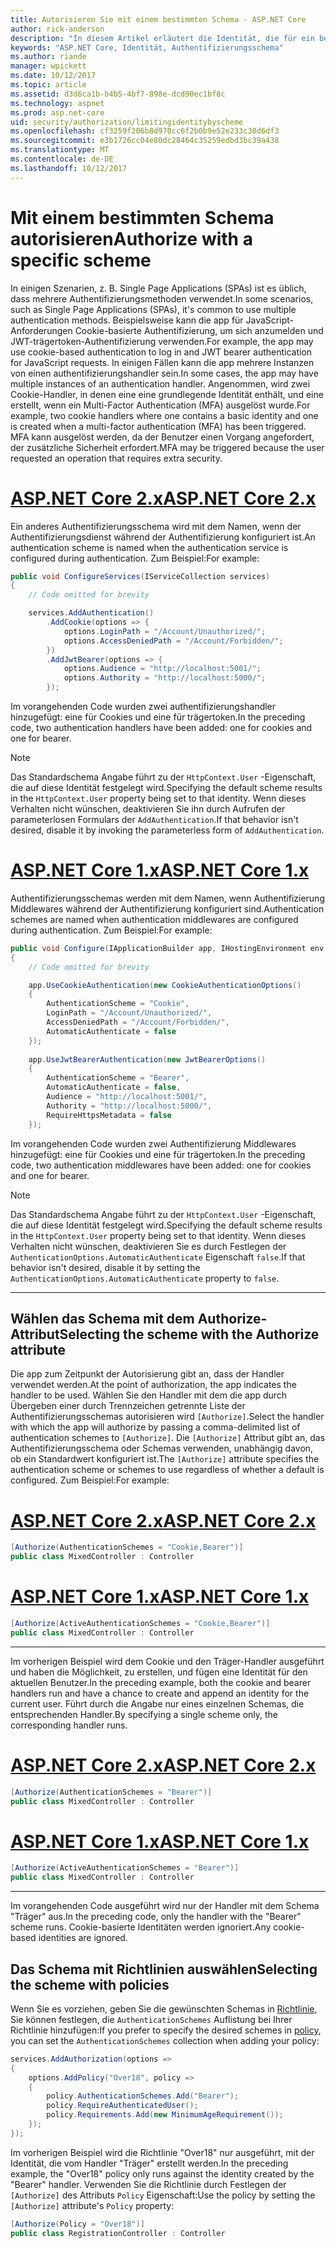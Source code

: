 ```yaml
---
title: Autorisieren Sie mit einem bestimmten Schema - ASP.NET Core
author: rick-anderson
description: "In diesem Artikel erläutert die Identität, die für ein bestimmtes Schema zu beschränken, bei der Arbeit mit mehrere Authentifizierungsmethoden."
keywords: "ASP.NET Core, Identität, Authentifizierungsschema"
ms.author: riande
manager: wpickett
ms.date: 10/12/2017
ms.topic: article
ms.assetid: d3d6ca1b-b4b5-4bf7-898e-dcd90ec1bf8c
ms.technology: aspnet
ms.prod: asp.net-core
uid: security/authorization/limitingidentitybyscheme
ms.openlocfilehash: cf3259f206b8d970cc6f2b0b9e52e233c30d6df3
ms.sourcegitcommit: e3b1726cc04e80dc28464c35259edbd3bc39a438
ms.translationtype: MT
ms.contentlocale: de-DE
ms.lasthandoff: 10/12/2017
---
```

# <a name="authorize-with-a-specific-scheme"></a><span data-ttu-id="abd62-104">Mit einem bestimmten Schema autorisieren</span><span class="sxs-lookup"><span data-stu-id="abd62-104">Authorize with a specific scheme</span></span>

<span data-ttu-id="abd62-105">In einigen Szenarien, z. B. Single Page Applications (SPAs) ist es üblich, dass mehrere Authentifizierungsmethoden verwendet.</span><span class="sxs-lookup"><span data-stu-id="abd62-105">In some scenarios, such as Single Page Applications (SPAs), it's common to use multiple authentication methods.</span></span> <span data-ttu-id="abd62-106">Beispielsweise kann die app für JavaScript-Anforderungen Cookie-basierte Authentifizierung, um sich anzumelden und JWT-trägertoken-Authentifizierung verwenden.</span><span class="sxs-lookup"><span data-stu-id="abd62-106">For example, the app may use cookie-based authentication to log in and JWT bearer authentication for JavaScript requests.</span></span> <span data-ttu-id="abd62-107">In einigen Fällen kann die app mehrere Instanzen von einen authentifizierungshandler sein.</span><span class="sxs-lookup"><span data-stu-id="abd62-107">In some cases, the app may have multiple instances of an authentication handler.</span></span> <span data-ttu-id="abd62-108">Angenommen, wird zwei Cookie-Handler, in denen eine eine grundlegende Identität enthält, und eine erstellt, wenn ein Multi-Factor Authentication (MFA) ausgelöst wurde.</span><span class="sxs-lookup"><span data-stu-id="abd62-108">For example, two cookie handlers where one contains a basic identity and one is created when a multi-factor authentication (MFA) has been triggered.</span></span> <span data-ttu-id="abd62-109">MFA kann ausgelöst werden, da der Benutzer einen Vorgang angefordert, der zusätzliche Sicherheit erfordert.</span><span class="sxs-lookup"><span data-stu-id="abd62-109">MFA may be triggered because the user requested an operation that requires extra security.</span></span>

# <a name="aspnet-core-2xtabaspnetcore2x"></a>[<span data-ttu-id="abd62-110">ASP.NET Core 2.x</span><span class="sxs-lookup"><span data-stu-id="abd62-110">ASP.NET Core 2.x</span></span>](#tab/aspnetcore2x)

<span data-ttu-id="abd62-111">Ein anderes Authentifizierungsschema wird mit dem Namen, wenn der Authentifizierungsdienst während der Authentifizierung konfiguriert ist.</span><span class="sxs-lookup"><span data-stu-id="abd62-111">An authentication scheme is named when the authentication service is configured during authentication.</span></span> <span data-ttu-id="abd62-112">Zum Beispiel:</span><span class="sxs-lookup"><span data-stu-id="abd62-112">For example:</span></span>

```csharp
public void ConfigureServices(IServiceCollection services)
{
    // Code omitted for brevity

    services.AddAuthentication()
        .AddCookie(options => {
            options.LoginPath = "/Account/Unauthorized/";
            options.AccessDeniedPath = "/Account/Forbidden/";
        })
        .AddJwtBearer(options => {
            options.Audience = "http://localhost:5001/";
            options.Authority = "http://localhost:5000/";
        });
```

<span data-ttu-id="abd62-113">Im vorangehenden Code wurden zwei authentifizierungshandler hinzugefügt: eine für Cookies und eine für trägertoken.</span><span class="sxs-lookup"><span data-stu-id="abd62-113">In the preceding code, two authentication handlers have been added: one for cookies and one for bearer.</span></span>

>[!NOTE]
><span data-ttu-id="abd62-114">Das Standardschema Angabe führt zu der `HttpContext.User` -Eigenschaft, die auf diese Identität festgelegt wird.</span><span class="sxs-lookup"><span data-stu-id="abd62-114">Specifying the default scheme results in the `HttpContext.User` property being set to that identity.</span></span> <span data-ttu-id="abd62-115">Wenn dieses Verhalten nicht wünschen, deaktivieren Sie ihn durch Aufrufen der parameterlosen Formulars der `AddAuthentication`.</span><span class="sxs-lookup"><span data-stu-id="abd62-115">If that behavior isn't desired, disable it by invoking the parameterless form of `AddAuthentication`.</span></span>

# <a name="aspnet-core-1xtabaspnetcore1x"></a>[<span data-ttu-id="abd62-116">ASP.NET Core 1.x</span><span class="sxs-lookup"><span data-stu-id="abd62-116">ASP.NET Core 1.x</span></span>](#tab/aspnetcore1x)

<span data-ttu-id="abd62-117">Authentifizierungsschemas werden mit dem Namen, wenn Authentifizierung Middlewares während der Authentifizierung konfiguriert sind.</span><span class="sxs-lookup"><span data-stu-id="abd62-117">Authentication schemes are named when authentication middlewares are configured during authentication.</span></span> <span data-ttu-id="abd62-118">Zum Beispiel:</span><span class="sxs-lookup"><span data-stu-id="abd62-118">For example:</span></span>

```csharp
public void Configure(IApplicationBuilder app, IHostingEnvironment env, ILoggerFactory loggerFactory)
{
    // Code omitted for brevity

    app.UseCookieAuthentication(new CookieAuthenticationOptions()
    {
        AuthenticationScheme = "Cookie",
        LoginPath = "/Account/Unauthorized/",
        AccessDeniedPath = "/Account/Forbidden/",
        AutomaticAuthenticate = false
    });
    
    app.UseJwtBearerAuthentication(new JwtBearerOptions()
    {
        AuthenticationScheme = "Bearer",
        AutomaticAuthenticate = false,
        Audience = "http://localhost:5001/",
        Authority = "http://localhost:5000/",
        RequireHttpsMetadata = false
    });
```

<span data-ttu-id="abd62-119">Im vorangehenden Code wurden zwei Authentifizierung Middlewares hinzugefügt: eine für Cookies und eine für trägertoken.</span><span class="sxs-lookup"><span data-stu-id="abd62-119">In the preceding code, two authentication middlewares have been added: one for cookies and one for bearer.</span></span>

>[!NOTE]
><span data-ttu-id="abd62-120">Das Standardschema Angabe führt zu der `HttpContext.User` -Eigenschaft, die auf diese Identität festgelegt wird.</span><span class="sxs-lookup"><span data-stu-id="abd62-120">Specifying the default scheme results in the `HttpContext.User` property being set to that identity.</span></span> <span data-ttu-id="abd62-121">Wenn dieses Verhalten nicht wünschen, deaktivieren Sie es durch Festlegen der `AuthenticationOptions.AutomaticAuthenticate` Eigenschaft `false`.</span><span class="sxs-lookup"><span data-stu-id="abd62-121">If that behavior isn't desired, disable it by setting the `AuthenticationOptions.AutomaticAuthenticate` property to `false`.</span></span>

---

## <a name="selecting-the-scheme-with-the-authorize-attribute"></a><span data-ttu-id="abd62-122">Wählen das Schema mit dem Authorize-Attribut</span><span class="sxs-lookup"><span data-stu-id="abd62-122">Selecting the scheme with the Authorize attribute</span></span>

<span data-ttu-id="abd62-123">Die app zum Zeitpunkt der Autorisierung gibt an, dass der Handler verwendet werden.</span><span class="sxs-lookup"><span data-stu-id="abd62-123">At the point of authorization, the app indicates the handler to be used.</span></span> <span data-ttu-id="abd62-124">Wählen Sie den Handler mit dem die app durch Übergeben einer durch Trennzeichen getrennte Liste der Authentifizierungsschemas autorisieren wird `[Authorize]`.</span><span class="sxs-lookup"><span data-stu-id="abd62-124">Select the handler with which the app will authorize by passing a comma-delimited list of authentication schemes to `[Authorize]`.</span></span> <span data-ttu-id="abd62-125">Die `[Authorize]` Attribut gibt an, das Authentifizierungsschema oder Schemas verwenden, unabhängig davon, ob ein Standardwert konfiguriert ist.</span><span class="sxs-lookup"><span data-stu-id="abd62-125">The `[Authorize]` attribute specifies the authentication scheme or schemes to use regardless of whether a default is configured.</span></span> <span data-ttu-id="abd62-126">Zum Beispiel:</span><span class="sxs-lookup"><span data-stu-id="abd62-126">For example:</span></span>

# <a name="aspnet-core-2xtabaspnetcore2x"></a>[<span data-ttu-id="abd62-127">ASP.NET Core 2.x</span><span class="sxs-lookup"><span data-stu-id="abd62-127">ASP.NET Core 2.x</span></span>](#tab/aspnetcore2x)

```csharp
[Authorize(AuthenticationSchemes = "Cookie,Bearer")]
public class MixedController : Controller
```

# <a name="aspnet-core-1xtabaspnetcore1x"></a>[<span data-ttu-id="abd62-128">ASP.NET Core 1.x</span><span class="sxs-lookup"><span data-stu-id="abd62-128">ASP.NET Core 1.x</span></span>](#tab/aspnetcore1x)

```csharp
[Authorize(ActiveAuthenticationSchemes = "Cookie,Bearer")]
public class MixedController : Controller
```

---

<span data-ttu-id="abd62-129">Im vorherigen Beispiel wird dem Cookie und den Träger-Handler ausgeführt und haben die Möglichkeit, zu erstellen, und fügen eine Identität für den aktuellen Benutzer.</span><span class="sxs-lookup"><span data-stu-id="abd62-129">In the preceding example, both the cookie and bearer handlers run and have a chance to create and append an identity for the current user.</span></span> <span data-ttu-id="abd62-130">Führt durch die Angabe nur eines einzelnen Schemas, die entsprechenden Handler.</span><span class="sxs-lookup"><span data-stu-id="abd62-130">By specifying a single scheme only, the corresponding handler runs.</span></span>

# <a name="aspnet-core-2xtabaspnetcore2x"></a>[<span data-ttu-id="abd62-131">ASP.NET Core 2.x</span><span class="sxs-lookup"><span data-stu-id="abd62-131">ASP.NET Core 2.x</span></span>](#tab/aspnetcore2x)

```csharp
[Authorize(AuthenticationSchemes = "Bearer")]
public class MixedController : Controller
```

# <a name="aspnet-core-1xtabaspnetcore1x"></a>[<span data-ttu-id="abd62-132">ASP.NET Core 1.x</span><span class="sxs-lookup"><span data-stu-id="abd62-132">ASP.NET Core 1.x</span></span>](#tab/aspnetcore1x)

```csharp
[Authorize(ActiveAuthenticationSchemes = "Bearer")]
public class MixedController : Controller
```

---

<span data-ttu-id="abd62-133">Im vorangehenden Code ausgeführt wird nur der Handler mit dem Schema "Träger" aus.</span><span class="sxs-lookup"><span data-stu-id="abd62-133">In the preceding code, only the handler with the "Bearer" scheme runs.</span></span> <span data-ttu-id="abd62-134">Cookie-basierte Identitäten werden ignoriert.</span><span class="sxs-lookup"><span data-stu-id="abd62-134">Any cookie-based identities are ignored.</span></span>

## <a name="selecting-the-scheme-with-policies"></a><span data-ttu-id="abd62-135">Das Schema mit Richtlinien auswählen</span><span class="sxs-lookup"><span data-stu-id="abd62-135">Selecting the scheme with policies</span></span>

<span data-ttu-id="abd62-136">Wenn Sie es vorziehen, geben Sie die gewünschten Schemas in [Richtlinie](xref:security/authorization/policies#security-authorization-policies-based), Sie können festlegen, die `AuthenticationSchemes` Auflistung bei Ihrer Richtlinie hinzufügen:</span><span class="sxs-lookup"><span data-stu-id="abd62-136">If you prefer to specify the desired schemes in [policy](xref:security/authorization/policies#security-authorization-policies-based), you can set the `AuthenticationSchemes` collection when adding your policy:</span></span>

```csharp
services.AddAuthorization(options =>
{
    options.AddPolicy("Over18", policy =>
    {
        policy.AuthenticationSchemes.Add("Bearer");
        policy.RequireAuthenticatedUser();
        policy.Requirements.Add(new MinimumAgeRequirement());
    });
});
```

<span data-ttu-id="abd62-137">Im vorherigen Beispiel wird die Richtlinie "Over18" nur ausgeführt, mit der Identität, die vom Handler "Träger" erstellt werden.</span><span class="sxs-lookup"><span data-stu-id="abd62-137">In the preceding example, the "Over18" policy only runs against the identity created by the "Bearer" handler.</span></span> <span data-ttu-id="abd62-138">Verwenden Sie die Richtlinie durch Festlegen der `[Authorize]` des Attributs `Policy` Eigenschaft:</span><span class="sxs-lookup"><span data-stu-id="abd62-138">Use the policy by setting the `[Authorize]` attribute's `Policy` property:</span></span>

```csharp
[Authorize(Policy = "Over18")]
public class RegistrationController : Controller
```

